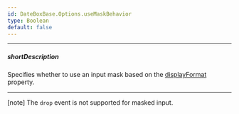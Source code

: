 ```yaml
---
id: DateBoxBase.Options.useMaskBehavior
type: Boolean
default: false
---
```

---
##### shortDescription
Specifies whether to use an input mask based on the [displayFormat](/api-reference/10%20UI%20Components/DateBoxBase/1%20Configuration/displayFormat.md '/Documentation/ApiReference/UI_Components/dx{WidgetName}/Configuration/#displayFormat') property.

---
[note] The `drop` event is not supported for masked input.